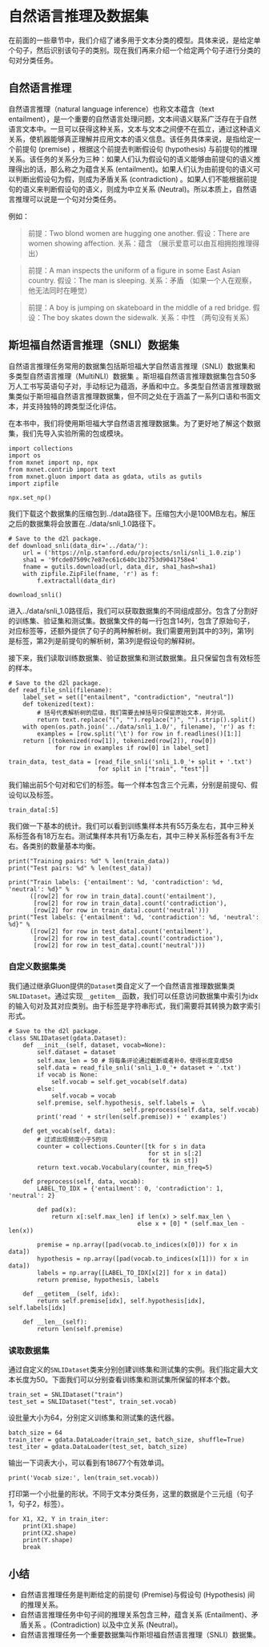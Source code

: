 # 自然语言推理及数据集

在前面的一些章节中，我们介绍了诸多用于文本分类的模型。具体来说，是给定单个句子，然后识别该句子的类别。现在我们再来介绍一个给定两个句子进行分类的句对分类任务。

## 自然语言推理

自然语言推理（natural language inference）也称文本蕴含（text entailment），是一个重要的自然语言处理问题，文本间语义联系广泛存在于自然语言文本中。一旦可以获得这种关系，文本与文本之间便不在孤立，通过这种语义关系，使机器能够真正理解并应用文本的语义信息。该任务具体来说，是指给定一个前提句 (premise) ，根据这个前提去判断假设句 (hypothesis) 与前提句的推理关系。该任务的关系分为三种：如果人们认为假设句的语义能够由前提句的语义推理得出的话，那么称之为蕴含关系 (entailment)。如果人们认为由前提句的语义可以判断出假设句为假，则成为矛盾关系 (contradiction) 。如果人们不能根据前提句的语义来判断假设句的语义，则成为中立关系 (Neutral)。所以本质上，自然语言推理可以说是一个句对分类任务。

例如：

> 前提：Two blond women are hugging one another.
> 假设：There are women showing affection.
> 关系：蕴含 （展示爱意可以由互相拥抱推理得出）

> 前提：A man inspects the uniform of a figure in some East Asian country.
> 假设：The man is sleeping.
> 关系：矛盾 （如果一个人在观察，他无法同时在睡觉）

> 前提：A boy is jumping on skateboard in the middle of a  red bridge.
> 假设：The boy skates down the sidewalk.
> 关系：中性 （两句没有关系）



## 斯坦福自然语言推理（SNLI）数据集

自然语言推理任务常用的数据集包括斯坦福大学自然语言推理（SNLI）数据集和多类型自然语言推理（MultiNLI）数据集 。斯坦福自然语言推理数据集包含50多万人工书写英语句子对，手动标记为蕴涵，矛盾和中立。多类型自然语言推理数据集类似于斯坦福自然语言推理数据集，但不同之处在于涵盖了一系列口语和书面文本，并支持独特的跨类型泛化评估。

在本书中，我们将使用斯坦福大学自然语言推理数据集。为了更好地了解这个数据集，我们先导入实验所需的包或模块。

```{.python .input  n=2}
import collections
import os
from mxnet import np, npx
from mxnet.contrib import text
from mxnet.gluon import data as gdata, utils as gutils
import zipfile

npx.set_np()
```

我们下载这个数据集的压缩包到../data路径下。压缩包大小是100MB左右。解压之后的数据集将会放置在../data/snli_1.0路径下。

```{.python .input  n=2}
# Save to the d2l package.
def download_snli(data_dir='../data/'):
    url = ('https://nlp.stanford.edu/projects/snli/snli_1.0.zip')
    sha1 = '9fcde07509c7e87ec61c640c1b2753d9041758e4'
    fname = gutils.download(url, data_dir, sha1_hash=sha1)
    with zipfile.ZipFile(fname, 'r') as f:
        f.extractall(data_dir)
        
download_snli()
```

进入../data/snli_1.0路径后，我们可以获取数据集的不同组成部分。包含了分割好的训练集、验证集和测试集。数据集文件的每一行包含14列，包含了原始句子，对应标签等，还额外提供了句子的两种解析树。我们需要用到其中的3列，第1列是标签，第2列是前提句的解析树，第3列是假设句的解释树。

接下来，我们读取训练数据集、验证数据集和测试数据集。且只保留包含有效标签的样本。

```{.python .input  n=3}
# Save to the d2l package.
def read_file_snli(filename):
    label_set = set(["entailment", "contradiction", "neutral"])
    def tokenized(text): 
        # 括号代表解析树的层级，我们需要去掉括号只保留原始文本，并分词。
        return text.replace("(", "").replace(")", "").strip().split()
    with open(os.path.join('../data/snli_1.0/', filename), 'r') as f:
        examples = [row.split('\t') for row in f.readlines()[1:]]
    return [(tokenized(row[1]), tokenized(row[2]), row[0]) 
             for row in examples if row[0] in label_set]

train_data, test_data = [read_file_snli('snli_1.0_'+ split + '.txt') 
                         for split in ["train", "test"]]
```

我们输出前5个句对和它们的标签。每一个样本包含三个元素，分别是前提句、假设句以及标签。

```{.python .input  n=3}
train_data[:5] 
```

我们做一下基本的统计。我们可以看到训练集样本共有55万条左右，其中三种关系标签各有18万左右。测试集样本共有1万条左右，其中三种关系标签各有3千左右。各类别的数量基本均衡。

```{.python .input  n=3}
print("Training pairs: %d" % len(train_data))
print("Test pairs: %d" % len(test_data))

print("Train labels: {'entailment': %d, 'contradiction': %d, 'neutral': %d}" %
      ([row[2] for row in train_data].count('entailment'), 
       [row[2] for row in train_data].count('contradiction'), 
       [row[2] for row in train_data].count('neutral')))
print("Test labels: {'entailment': %d, 'contradiction': %d, 'neutral': %d}" %
      ([row[2] for row in test_data].count('entailment'), 
       [row[2] for row in test_data].count('contradiction'), 
       [row[2] for row in test_data].count('neutral')))
```

### 自定义数据集类

我们通过继承Gluon提供的`Dataset`类自定义了一个自然语言推理数据集类`SNLIDataset`。通过实现`__getitem__`函数，我们可以任意访问数据集中索引为idx的输入句对及其对应类别。由于标签是字符串形式，我们需要将其转换为数字索引形式。

```{.python .input  n=3}
# Save to the d2l package.
class SNLIDataset(gdata.Dataset):
    def __init__(self, dataset, vocab=None):
        self.dataset = dataset
        self.max_len = 50 # 将每条评论通过截断或者补0，使得长度变成50
        self.data = read_file_snli('snli_1.0_'+ dataset + '.txt')
        if vocab is None:
            self.vocab = self.get_vocab(self.data)
        else:
            self.vocab = vocab
        self.premise, self.hypothesis, self.labels =  \
                                self.preprocess(self.data, self.vocab)
        print('read ' + str(len(self.premise)) + ' examples')

    def get_vocab(self, data):
        # 过滤出现频度小于5的词
        counter = collections.Counter([tk for s in data 
                                       for st in s[:2] 
                                       for tk in st])
        return text.vocab.Vocabulary(counter, min_freq=5)

    def preprocess(self, data, vocab):
        LABEL_TO_IDX = {'entailment': 0, 'contradiction': 1, 'neutral': 2}

        def pad(x):
            return x[:self.max_len] if len(x) > self.max_len \
                                    else x + [0] * (self.max_len - len(x))

        premise = np.array([pad(vocab.to_indices(x[0])) for x in data])
        hypothesis = np.array([pad(vocab.to_indices(x[1])) for x in data])
        labels = np.array([LABEL_TO_IDX[x[2]] for x in data])
        return premise, hypothesis, labels

    def __getitem__(self, idx):
        return self.premise[idx], self.hypothesis[idx], self.labels[idx]

    def __len__(self):
        return len(self.premise)
```



### 读取数据集

通过自定义的`SNLIDataset`类来分别创建训练集和测试集的实例。我们指定最大文本长度为50。下面我们可以分别查看训练集和测试集所保留的样本个数。

```{.python .input  n=3}
train_set = SNLIDataset("train")
test_set = SNLIDataset("test", train_set.vocab)
```

设批量大小为64，分别定义训练集和测试集的迭代器。

```{.python .input  n=3}
batch_size = 64
train_iter = gdata.DataLoader(train_set, batch_size, shuffle=True)
test_iter = gdata.DataLoader(test_set, batch_size)
```

输出一下词表大小，可以看到有18677个有效单词。
```{.python .input  n=3}
print('Vocab size:', len(train_set.vocab))
```

打印第一个小批量的形状。不同于文本分类任务，这里的数据是个三元组（句子1，句子2，标签）。

```{.python .input  n=3}
for X1, X2, Y in train_iter:
    print(X1.shape)
    print(X2.shape)
    print(Y.shape)
    break
```

## 小结
- 自然语言推理任务是判断给定的前提句 (Premise)与假设句 (Hypothesis) 间的推理关系。
- 自然语言推理任务中句子间的推理关系包含三种，蕴含关系 (Entailment)、矛盾关系 。(Contradiction) 以及中立关系 (Neutral)。
- 自然语言推理任务一个重要数据集叫作斯坦福自然语言推理（SNLI）数据集。